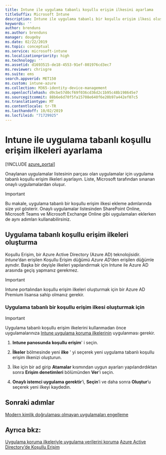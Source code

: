 ```yaml
---
title: Intune ile uygulama tabanlı koşullu erişim ilkesini ayarlama
titleSuffix: Microsoft Intune
description: Intune ile uygulama tabanlı bir koşullu erişim ilkesi oluşturmayı öğrenin.
keywords: ''
author: brenduns
ms.author: brenduns
manager: dougeby
ms.date: 02/22/2019
ms.topic: conceptual
ms.service: microsoft-intune
ms.localizationpriority: high
ms.technology: ''
ms.assetid: d1693515-de18-4553-91ef-801976cd3ec7
ms.reviewer: chrisgre
ms.suite: ems
search.appverid: MET150
ms.custom: intune-azure
ms.collection: M365-identity-device-management
ms.openlocfilehash: d9cbe57d0cf69f036cd36d2c1b95c48b198645e7
ms.sourcegitcommit: 88b6e6d70f5fa15708e640f6e20b97a442ef07c5
ms.translationtype: MT
ms.contentlocale: tr-TR
ms.lasthandoff: 10/02/2019
ms.locfileid: "71729925"
---
```

# <a name="set-up-app-based-conditional-access-policies-with-intune"></a>Intune ile uygulama tabanlı koşullu erişim ilkeleri ayarlama

[!INCLUDE [azure_portal](../includes/azure_portal.md)]

Onaylanan uygulamalar listesinin parçası olan uygulamalar için uygulama tabanlı koşullu erişim ilkeleri ayarlayın. Liste, Microsoft tarafından sınanan onaylı uygulamalardan oluşur.

> [!IMPORTANT]
> Bu makale, uygulama tabanlı bir koşullu erişim ilkesi ekleme adımlarında size yol gösterir. Onaylı uygulamalar listesinden SharePoint Online, Microsoft Teams ve Microsoft Exchange Online gibi uygulamaları eklerken de aynı adımları kullanabilirsiniz.

## <a name="create-app-based-conditional-access-policies"></a>Uygulama tabanlı koşullu erişim ilkeleri oluşturma
Koşullu Erişim, bir Azure Active Directory (Azure AD) teknolojisidir. *Intune*’dan erişilen Koşullu Erişim düğümü *Azure AD*’den erişilen düğümle aynıdır. Başka bir deyişle ilkeleri yapılandırmak için Intune ile Azure AD arasında geçiş yapmanız gerekmez.

> [!IMPORTANT]
> Intune portalından koşullu erişim ilkeleri oluşturmak için bir Azure AD Premium lisansa sahip olmanız gerekir.

### <a name="to-create-an-app-based-conditional-access-policy"></a>Uygulama tabanlı bir koşullu erişim ilkesi oluşturmak için

> [!IMPORTANT]
> Uygulama tabanlı koşullu erişim ilkelerini kullanmadan önce uygulamalarınıza [Intune uygulama koruma ilkelerinin](../apps/app-protection-policies.md) uygulanması gerekir.

1. **Intune panosunda** **koşullu erişim**' i seçin.

2. **İlkeler** bölmesinde yeni **ilke** ' yi seçerek yeni uygulama tabanlı koşullu erişim ilkenizi oluşturun.

4. İlke için bir ad girip **Atamalar** kısmından uygun ayarları yapılandırdıktan sonra **Erişim denetimleri** bölümünden **Ver**’i seçin.

5. **Onaylı istemci uygulama gerektir**’i, **Seçin**’i ve daha sonra **Oluştur**’u seçerek yeni ilkeyi kaydedin.

## <a name="next-steps"></a>Sonraki adımlar
[Modern kimlik doğrulaması olmayan uygulamaları engelleme](app-modern-authentication-block.md)

## <a name="see-also"></a>Ayrıca bkz:

[Uygulama koruma ilkeleriyle uygulama verilerini koruma](../apps/app-protection-policies.md)
[Azure Active Directory’de Koşullu Erişim](https://docs.microsoft.com/azure/active-directory/active-directory-conditional-access)
